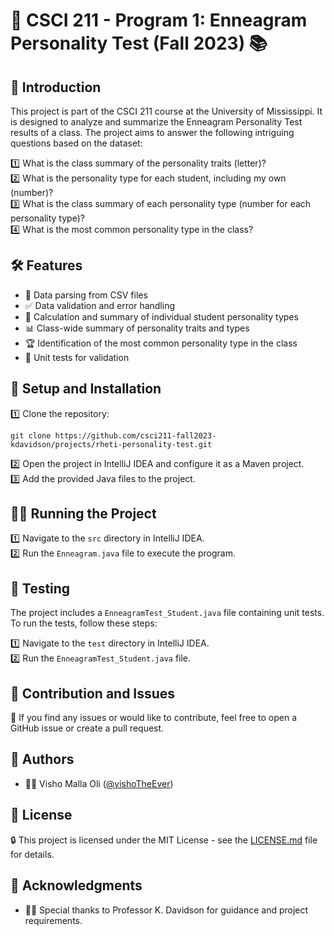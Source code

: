 
# 📘 CSCI 211 - Program 1: Enneagram Personality Test (Fall 2023) 📚

## 🌟 Introduction

This project is part of the CSCI 211 course at the University of Mississippi. It is designed to analyze and summarize the Enneagram Personality Test results of a class. The project aims to answer the following intriguing questions based on the dataset:

1️⃣ What is the class summary of the personality traits (letter)?  
2️⃣ What is the personality type for each student, including my own (number)?  
3️⃣ What is the class summary of each personality type (number for each personality type)?  
4️⃣ What is the most common personality type in the class?

## 🛠️ Features

- 📝 Data parsing from CSV files
- ✅ Data validation and error handling
- 🧮 Calculation and summary of individual student personality types
- 📊 Class-wide summary of personality traits and types
- 🏆 Identification of the most common personality type in the class
- 🧪 Unit tests for validation

## 🔧 Setup and Installation

1️⃣ Clone the repository:
   ```
   git clone https://github.com/csci211-fall2023-kdavidson/projects/rheti-personality-test.git
   ```
2️⃣ Open the project in IntelliJ IDEA and configure it as a Maven project.  
3️⃣ Add the provided Java files to the project.

## 🏃‍♀️ Running the Project

1️⃣ Navigate to the `src` directory in IntelliJ IDEA.  
2️⃣ Run the `Enneagram.java` file to execute the program.

## 🧪 Testing

The project includes a `EnneagramTest_Student.java` file containing unit tests. To run the tests, follow these steps:

1️⃣ Navigate to the `test` directory in IntelliJ IDEA.  
2️⃣ Run the `EnneagramTest_Student.java` file.

## 👥 Contribution and Issues

🤝 If you find any issues or would like to contribute, feel free to open a GitHub issue or create a pull request.

## 📝 Authors

- 👩‍💻 Visho Malla Oli ([@vishoTheEver](https://github.com/vishoTheEver))

## 📜 License

🔒 This project is licensed under the MIT License - see the [LICENSE.md](LICENSE.md) file for details.

## 🙏 Acknowledgments

- 👨‍🏫 Special thanks to Professor K. Davidson for guidance and project requirements.
